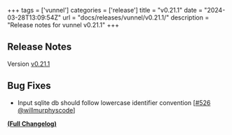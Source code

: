 +++
tags = ['vunnel']
categories = ['release']
title = "v0.21.1"
date = "2024-03-28T13:09:54Z"
url = "docs/releases/vunnel/v0.21.1/"
description = "Release notes for vunnel v0.21.1"
+++

## Release Notes

Version [v0.21.1](https://github.com/anchore/vunnel/releases/tag/v0.21.1)

## Bug Fixes

- Input sqlite db should follow lowercase identifier convention [[#526](https://github.com/anchore/vunnel/pull/526) [@willmurphyscode](https://github.com/willmurphyscode)]

**[(Full Changelog)](https://github.com/anchore/vunnel/compare/v0.21.0...v0.21.1)**
